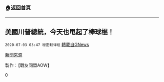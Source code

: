 ###  [:house:返回首頁](https://github.com/ourhimalayas/txt)
---

## 美國川普總統，今天也甩起了棒球棍！
`2020-07-03 03:47 秘密翻译组` [轉載自GNews](https://gnews.org/zh-hant/252535/)

[新聞來源](https://www.tmz.com/2020/07/02/donald-trump-baseball-bat-white-house-mlb-swing/)

製作：【戰友同盟AOW】

0
